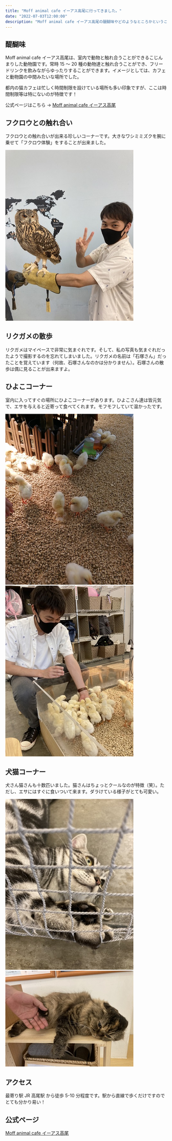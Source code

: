 ```yaml
---
title: "Moff animal cafe イーアス高尾に行ってきました。"
date: "2022-07-03T12:00:00"
description: "Moff animal cafe イーアス高尾の醍醐味やどのようなところかということを写真を掲載して説明しています。モフモフ可愛い動物と触れ合えるコーナーが用意されていて、とてもリラックスできる場所でした。猫カフェに近い形でフリードリンクを飲むこともできました。"
---
```


## 醍醐味

Moff animal cafe イーアス高尾は、室内で動物と触れ合うことができるこじんまりした動物園です。常時 15 ～ 20 種の動物達と触れ合うことができ、フリードリンクを飲みながらゆったりすることができます。イメージとしては、カフェと動物園の中間みたいな場所でした。

都内の猫カフェは忙しく時間制限を設けている場所も多い印象ですが、ここは時間制限等は特にないのが特徴です！

公式ページはこちら → [Moff animal cafe イーアス高尾](https://takao.iias.jp/shop/detail/1020.html)

## フクロウとの触れ合い

フクロウとの触れ合いが出来る珍しいコーナーです。大きなワシミミズクを腕に乗せて「フクロウ体験」をすることが出来ました。

![owl_on_arm](./owl_on_arm.jpg)

## リクガメの散歩

リクガメはマイペースで非常に気まぐれです。そして、私の写真も気まぐれだったようで撮影するのを忘れてしまいました。リクガメの名前は「石塚さん」だったことを覚えています（何故、石塚さんなのかは分かりません）。石塚さんの散歩は偶に見ることが出来ますよ。

## ひよこコーナー

室内に入ってすぐの場所にひよこコーナーがあります。ひよこさん達は皆元気で、エサを与えると近寄って食べてくれます。モフモフしていて温かったです。

![chiks1](./chiks1.jpg)
![chiks2](./chiks2.jpg)

## 犬猫コーナー

犬さん猫さんも十数匹いました。猫さんはちょっとクールなのが特徴（笑）。ただし、エサにはすぐに食いついて来ます。ダラけている様子がとても可愛い。

![cat1](./cat1.jpg)
![cat2](./cat2.jpg)

## アクセス

最寄り駅 JR 高尾駅 から徒歩 5-10 分程度です。駅から直線で歩くだけですのでとても分かり易い！

## 公式ページ

[Moff animal cafe イーアス高尾](https://takao.iias.jp/shop/detail/1020.html)
